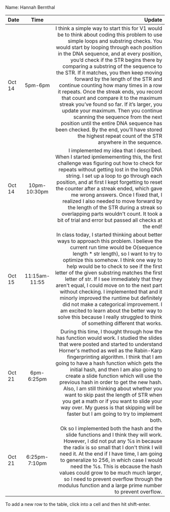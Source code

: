 Name: Hannah Bernthal

| Date   |     Time      |                                                                                                                                                                                                                                                                                                                                                                                                                                                                                                                                                                                                                                                                                                                                                                                                          Update |
|:-------|:-------------:|----------------------------------------------------------------------------------------------------------------------------------------------------------------------------------------------------------------------------------------------------------------------------------------------------------------------------------------------------------------------------------------------------------------------------------------------------------------------------------------------------------------------------------------------------------------------------------------------------------------------------------------------------------------------------------------------------------------------------------------------------------------------------------------------------------------:|
| Oct 14 |    5pm-6pm    | I think a simple way to start this for V1 would be to think about coding this problem to use simple loops and substring checks. You would start by looping through each position in the DNA sequence, and at every position, you’d check if the STR begins there by comparing a substring of the sequence to the STR. If it matches, you then keep moving forward by the length of the STR and continue counting how many times in a row it repeats. Once the streak ends, you record that count and compare it to the maximum streak you’ve found so far. If it’s larger, you update your maximum. Then you continue scanning the sequence from the next position until the entire DNA sequence has been checked. By the end, you’ll have stored the highest repeat count of the STR anywhere in the sequence. |
| Oct 14 | 10pm-10:30pm  |                                                                                                                                                                                                                                                         I implemented my idea that I described. When I started ipmlemementing this, the first challenge was figuring out how to check for repeats without getting lost in the long DNA string. I set up a loop to go through each position, and at first I kept forgetting to reset the counter after a streak ended, which gave me wrong answers. Once I fixed that, I realized I also needed to move forward by the length of the STR during a streak so overlapping parts wouldn't count. It took a bit of trial and error but passed all checks at the end! |
| Oct 15 | 11:15am-11:55 |                                                                                                                                   In class today, I started thinking about better ways to approach this problem. I believe the current run time would be O(sequence length * str length), so I want to try to optimize this somehow. I think one way to help would be to check to see if the first letter of the given substring matches the first letter of str. If I see immediately that they aren't equal, I could move on to the next part without checking. I implemented that and it minorly improved the runtime but definitely did not make a categorical improvement. I am excited to learn about the better way to solve this because I really struggled to think of something different that works. |
| Oct 21 |  6pm-6:25pm   |                                                                                                                                                                           During this time, I thought through how the has function would work. I studied the slides that were posted and started to understand Horner's method as well as the Rabin-Karp fingerprinting algorithm. I think that I am going to have a hash function which gets the initial hash, and then I am also going to create a slide function which will use the previous hash in order to get the new hash. Also, I am still thinking about whether you want to skip past the length of STR when you get a math or if you want to slide your way over. My guess is that skipping will be faster but I am going to try to implement both. |
| Oct 21 | 6:25pm-7:10pm |                                                                                                                                                                                                                                                                                                                                              Ok so I implemented both the hash and the slide functions and I think they will work. However, I did not put any %s in because the radix is so small that I don't think I will need it. At the end if I have time, I am going to generalize to 256, in which case I would need the %s. This is ebcause the hash values could grow to be much much larger, so I need to prevent overflow through the modulus function and a large prime number to prevent overflow. |


To add a new row to the table, click into a cell and then hit shift-enter.